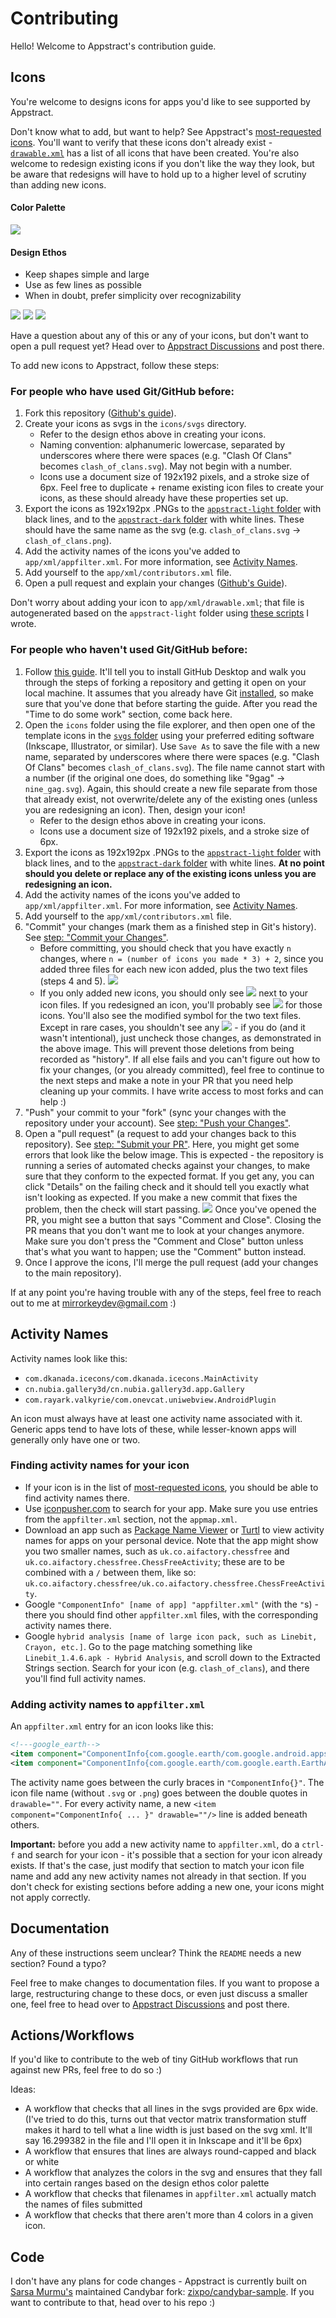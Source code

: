 # Contributing

Hello! Welcome to Appstract's contribution guide.

## Icons

You're welcome to designs icons for apps you'd like to see supported by Appstract.

Don't know what to add, but want to help? See Appstract's [most-requested icons](https://github.com/mirrorkeydev/Appstract/blob/master/icons/most-requested-icons.txt). You'll want to verify that these icons don't already exist - [`drawable.xml`](https://github.com/mirrorkeydev/Appstract/blob/master/app/xml/drawable.xml) has a list of all icons that have been created. You're also welcome to redesign existing icons if you don't like the way they look, but be aware that redesigns will have to hold up to a higher level of scrutiny than adding new icons.

#### Color Palette
![](https://user-images.githubusercontent.com/35010111/101709385-39fcfb80-3a44-11eb-9521-80d8ec0891db.png)

#### Design Ethos
- Keep shapes simple and large
- Use as few lines as possible
- When in doubt, prefer simplicity over recognizability

![](https://user-images.githubusercontent.com/35010111/101709693-cc050400-3a44-11eb-9998-b77fcd66ec30.png)
![](https://user-images.githubusercontent.com/35010111/101709697-cdcec780-3a44-11eb-8c14-001a1236619b.png)
![](https://user-images.githubusercontent.com/35010111/103143686-872dce00-46d0-11eb-87f8-67707e1f6c07.png)

Have a question about any of this or any of your icons, but don't want to open a pull request yet? Head over to [Appstract Discussions](https://github.com/mirrorkeydev/Appstract/discussions) and post there.

To add new icons to Appstract, follow these steps:

### For people who have used Git/GitHub before:

1. Fork this repository ([Github's guide](https://docs.github.com/en/free-pro-team@latest/github/getting-started-with-github/fork-a-repo)).
2. Create your icons as svgs in the `icons/svgs` directory.
    - Refer to the design ethos above in creating your icons.
    - Naming convention: alphanumeric lowercase, separated by underscores where there were spaces (e.g. "Clash Of Clans" becomes `clash_of_clans.svg`). May not begin with a number.
    - Icons use a document size of 192x192 pixels, and a stroke size of 6px. Feel free to duplicate + rename existing icon files to create your icons, as these should already have these properties set up.
3. Export the icons as 192x192px .PNGs to the [`appstract-light` folder](https://github.com/mirrorkeydev/Appstract/tree/master/icons/appstract-light) with black lines, and to the [`appstract-dark` folder](https://github.com/mirrorkeydev/Appstract/tree/master/icons/appstract-light) with white lines. These should have the same name as the svg (e.g. `clash_of_clans.svg` -> `clash_of_clans.png`).
4. Add the activity names of the icons you've added to `app/xml/appfilter.xml`. For more information, see [Activity Names](#Activity-Names).
5. Add yourself to the `app/xml/contributors.xml` file.
6. Open a pull request and explain your changes ([Github's Guide](https://docs.github.com/en/free-pro-team@latest/github/collaborating-with-issues-and-pull-requests/creating-a-pull-request)).

Don't worry about adding your icon to `app/xml/drawable.xml`; that file is autogenerated based on the `appstract-light` folder using [these scripts](https://github.com/mirrorkeydev/PythonScripts/tree/master/Appstract) I wrote.

### For people who haven't used Git/GitHub before:

1. Follow [this guide](https://dev.to/highflyer910/the-beginners-guide-to-contributing-to-projects-with-githubdesktop-46o3). It'll tell you to install GitHub Desktop and walk you through the steps of forking a repository and getting it open on your local machine. It assumes that you already have Git [installed](https://git-scm.com/downloads), so make sure that you've done that before starting the guide. After you read the "Time to do some work" section, come back here.
2. Open the `icons` folder using the file explorer, and then open one of the template icons in the [`svgs` folder](https://github.com/mirrorkeydev/Appstract/tree/master/icons/svgs) using your preferred editing software (Inkscape, Illustrator, or similar). Use `Save As` to save the file with a new name, separated by underscores where there were spaces (e.g. "Clash Of Clans" becomes `clash_of_clans.svg`). The file name cannot start with a number (if the original one does, do something like "9gag" -> `nine_gag.svg`). Again, this should create a new file separate from those that already exist, not overwrite/delete any of the existing ones (unless you are redesigning an icon). Then, design your icon!
    - Refer to the design ethos above in creating your icons.
    - Icons use a document size of 192x192 pixels, and a stroke size of 6px.
3. Export the icons as 192x192px .PNGs to the [`appstract-light` folder](https://github.com/mirrorkeydev/Appstract/tree/master/icons/appstract-light) with black lines, and to the [`appstract-dark` folder](https://github.com/mirrorkeydev/Appstract/tree/master/icons/appstract-light) with white lines. **At no point should you delete or replace any of the existing icons unless you are redesigning an icon.**
4. Add the activity names of the icons you've added to `app/xml/appfilter.xml`. For more information, see [Activity Names](#Activity-Names).
5. Add yourself to the `app/xml/contributors.xml` file.
6. "Commit" your changes (mark them as a finished step in Git's history). See [step: "Commit your Changes"](https://dev.to/highflyer910/the-beginners-guide-to-contributing-to-projects-with-githubdesktop-46o3).
    - Before committing, you should check that you have exactly `n` changes, where `n = (number of icons you made * 3) + 2`, since you added three files for each new icon added, plus the two text files (steps 4 and 5).
    ![](https://user-images.githubusercontent.com/35010111/98146243-43f97080-1e80-11eb-92f2-4e65cbd46400.png)
    - If you only added new icons, you should only see ![](https://user-images.githubusercontent.com/35010111/98145699-e8c77e00-1e7f-11eb-8a87-fdfbc8fd1655.png) next to your icon files. If you redesigned an icon, you'll probably see ![](https://user-images.githubusercontent.com/35010111/98145877-0563b600-1e80-11eb-84d6-beb200fd7c2e.png) for those icons. You'll also see the modified symbol for the two text files. Except in rare cases, you shouldn't see any ![](https://user-images.githubusercontent.com/35010111/98145985-19a7b300-1e80-11eb-9ad8-e090b1485a4d.png) - if you do (and it wasn't intentional), just uncheck those changes, as demonstrated in the above image. This will prevent those deletions from being recorded as "history". If all else fails and you can't figure out how to fix your changes, (or you already committed), feel free to continue to the next steps and make a note in your PR that you need help cleaning up your commits. I have write access to most forks and can help :)
7. "Push" your commit to your "fork" (sync your changes with the repository under your account). See [step: "Push your Changes"](https://dev.to/highflyer910/the-beginners-guide-to-contributing-to-projects-with-githubdesktop-46o3).
8. Open a "pull request" (a request to add your changes back to this repository). See [step: "Submit your PR"](https://dev.to/highflyer910/the-beginners-guide-to-contributing-to-projects-with-githubdesktop-46o3). Here, you might get some errors that look like the below image. This is expected - the repository is running a series of automated checks against your changes, to make sure that they conform to the expected format. If you get any, you can click "Details" on the failing check and it should tell you exactly what isn't looking as expected. If you make a new commit that fixes the problem, then the check will start passing.
    ![](https://user-images.githubusercontent.com/35010111/103030943-afbb9980-4511-11eb-98e7-cd01c17eda30.png)
Once you've opened the PR, you might see a button that says "Comment and Close". Closing the PR means that you don't want me to look at your changes anymore. Make sure you don't press the "Comment and Close" button unless that's what you want to happen; use the "Comment" button instead.
9. Once I approve the icons, I'll merge the pull request (add your changes to the main repository).

If at any point you're having trouble with any of the steps, feel free to reach out to me at mirrorkeydev@gmail.com :)

## Activity Names

Activity names look like this:
- `com.dkanada.icecons/com.dkanada.icecons.MainActivity`
- `cn.nubia.gallery3d/cn.nubia.gallery3d.app.Gallery`
- `com.rayark.valkyrie/com.onevcat.uniwebview.AndroidPlugin`

An icon must always have at least one activity name associated with it. Generic apps tend to have lots of these, while lesser-known apps will generally only have one or two.

### Finding activity names for your icon
- If your icon is in the list of [most-requested icons](https://github.com/mirrorkeydev/Appstract/blob/master/icons/most-requested-icons.txt), you should be able to find activity names there.
- Use [iconpusher.com](https://iconpusher.com/) to search for your app. Make sure you use entries from the `appfilter.xml` section, not the `appmap.xml`.
- Download an app such as [Package Name Viewer](https://play.google.com/store/apps/details?id=com.csdroid.pkg&hl=en_US&gl=US) or [Turtl](https://f-droid.org/en/packages/org.xphnx.iconsubmit/) to view activity names for apps on your personal device. Note that the app might show you two smaller names, such as `uk.co.aifactory.chessfree` and `uk.co.aifactory.chessfree.ChessFreeActivity`; these are to be combined with a `/` between them, like so: `uk.co.aifactory.chessfree/uk.co.aifactory.chessfree.ChessFreeActivity`.
- Google `"ComponentInfo" [name of app] "appfilter.xml"` (with the `"`s) - there you should find other `appfilter.xml` files, with the corresponding activity names there.
- Google `hybrid analysis [name of large icon pack, such as Linebit, Crayon, etc.]`. Go to the page matching something like `Linebit_1.4.6.apk - Hybrid Analysis`, and scroll down to the Extracted Strings section. Search for your icon (e.g. `clash_of_clans`), and there you'll find full activity names.

### Adding activity names to `appfilter.xml`
An `appfilter.xml` entry for an icon looks like this:
```xml
<!---google_earth-->
<item component="ComponentInfo{com.google.earth/com.google.android.apps.earth.EarthActivity}" drawable="google_earth"/>
<item component="ComponentInfo{com.google.earth/com.google.earth.EarthActivity}" drawable="google_earth"/>
```
The activity name goes between the curly braces in `"ComponentInfo{}"`. The icon file name (without `.svg` or `.png`) goes between the double quotes in `drawable=""`. For every activity name, a new `<item component="ComponentInfo{ ... }" drawable=""/>` line is added beneath others.

**Important:** before you add a new activity name to `appfilter.xml`, do a `ctrl-f` and search for your icon - it's possible that a section for your icon already exists. If that's the case, just modify that section to match your icon file name and add any new activity names not already in that section. If you don't check for existing sections before adding a new one, your icons might not apply correctly. 

## Documentation

Any of these instructions seem unclear? Think the `README` needs a new section? Found a typo?

Feel free to make changes to documentation files. If you want to propose a large, restructuring change to these docs, or even just discuss a smaller one, feel free to head over to [Appstract Discussions](https://github.com/mirrorkeydev/Appstract/discussions) and post there.

## Actions/Workflows

If you'd like to contribute to the web of tiny GitHub workflows that run against new PRs, feel free to do so :)

Ideas:
- A workflow that checks that all lines in the svgs provided are 6px wide. (I've tried to do this, turns out that vector matrix transformation stuff makes it hard to tell what a line width is just based on the svg xml. It'll say 16.299382 in the file and I'll open it in Inkscape and it'll be 6px)
- A workflow that ensures that lines are always
round-capped and black or white
- A workflow that analyzes the colors in the svg and ensures that they fall into certain ranges based on the design ethos color palette
- A workflow that checks that filenames in `appfilter.xml` actually match the names of files submitted
- A workflow that checks that there aren't more than 4 colors in a given icon.

## Code

I don't have any plans for code changes - Appstract is currently built on [Sarsa Murmu's](https://github.com/sarsamurmu) maintained Candybar fork: [zixpo/candybar-sample](https://github.com/zixpo/candybar-sample). If you want to contribute to that, head over to his repo :)

